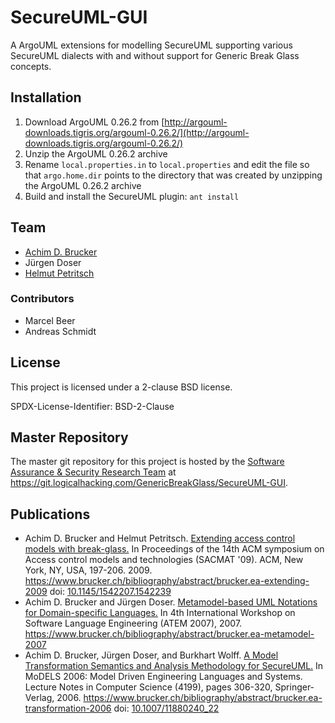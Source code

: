 # SecureUML-GUI

A ArgoUML extensions for modelling SecureUML supporting various SecureUML
dialects with and without support for Generic Break Glass concepts. 

## Installation

1. Download ArgoUML 0.26.2 from [http://argouml-downloads.tigris.org/argouml-0.26.2/](http://argouml-downloads.tigris.org/argouml-0.26.2/)
2. Unzip the ArgoUML 0.26.2 archive 
3. Rename `local.properties.in` to `local.properties` and edit the file so that 
   `argo.home.dir` points to the directory that was created by unzipping the 
   ArgoUML 0.26.2 archive
4. Build and install the SecureUML plugin: `ant install`
 
## Team 

* [Achim D. Brucker](http://www.brucker.ch/)
* Jürgen Doser
* [Helmut Petritsch](http://petritsch.co.at/)

### Contributors

* Marcel Beer
* Andreas Schmidt

## License

This project is licensed under a 2-clause BSD license.

SPDX-License-Identifier: BSD-2-Clause

## Master Repository

The master git repository for this project is hosted by the [Software
Assurance & Security Research Team](https://logicalhacking.com) at
<https://git.logicalhacking.com/GenericBreakGlass/SecureUML-GUI>.

## Publications

* Achim D. Brucker and Helmut Petritsch. [Extending access control 
  models with break-glass.](https://www.brucker.ch/bibliography/download/2009/brucker.ea-extending-2009.pdf) 
  In Proceedings of the 14th ACM symposium on Access control models 
  and technologies (SACMAT '09). ACM, New York, NY, USA, 197-206. 2009. 
  https://www.brucker.ch/bibliography/abstract/brucker.ea-extending-2009
  doi: [10.1145/1542207.1542239](http://dx.doi.org/10.1145/1542207.1542239)
* Achim D. Brucker and Jürgen Doser. [Metamodel-based UML Notations for 
  Domain-specific Languages.](https://www.brucker.ch/bibliography/download/2007/brucker.ea-metamodel-2007.pdf) 
  In 4th International Workshop on Software Language Engineering (ATEM 2007), 
  2007.
  https://www.brucker.ch/bibliography/abstract/brucker.ea-metamodel-2007
* Achim D. Brucker, Jürgen Doser, and Burkhart Wolff. [A Model
  Transformation Semantics and Analysis Methodology for SecureUML.](https://www.brucker.ch/bibliography/download/2006/brucker.ea-transformation-2006.pdf) In
  MoDELS 2006: Model Driven Engineering Languages and Systems. Lecture
  Notes in Computer Science (4199), pages 306-320,
  Springer-Verlag, 2006.
  https://www.brucker.ch/bibliography/abstract/brucker.ea-transformation-2006
  doi: [10.1007/11880240_22](http://dx.doi.org/10.1007/11880240_22) 
